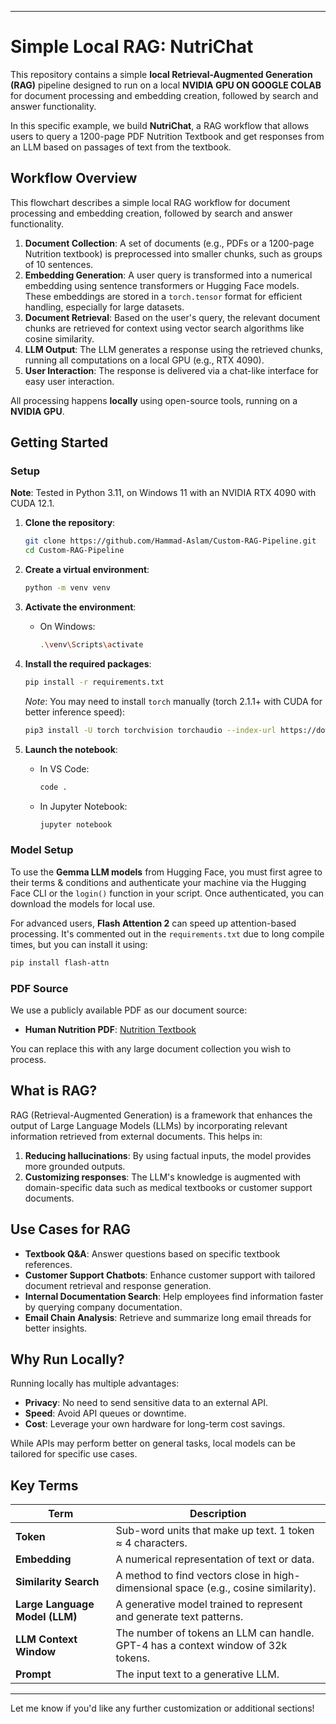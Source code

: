 
---

# Simple Local RAG: NutriChat

This repository contains a simple **local Retrieval-Augmented Generation (RAG)** pipeline designed to run on a local **NVIDIA GPU ON GOOGLE COLAB** for document processing and embedding creation, followed by search and answer functionality. 

In this specific example, we build **NutriChat**, a RAG workflow that allows users to query a 1200-page PDF Nutrition Textbook and get responses from an LLM based on passages of text from the textbook.

## Workflow Overview

This flowchart describes a simple local RAG workflow for document processing and embedding creation, followed by search and answer functionality. 

1. **Document Collection**: A set of documents (e.g., PDFs or a 1200-page Nutrition textbook) is preprocessed into smaller chunks, such as groups of 10 sentences.
2. **Embedding Generation**: A user query is transformed into a numerical embedding using sentence transformers or Hugging Face models. These embeddings are stored in a `torch.tensor` format for efficient handling, especially for large datasets.
3. **Document Retrieval**: Based on the user's query, the relevant document chunks are retrieved for context using vector search algorithms like cosine similarity.
4. **LLM Output**: The LLM generates a response using the retrieved chunks, running all computations on a local GPU (e.g., RTX 4090).
5. **User Interaction**: The response is delivered via a chat-like interface for easy user interaction.

All processing happens **locally** using open-source tools, running on a **NVIDIA GPU**.

## Getting Started


### Setup

**Note**: Tested in Python 3.11, on Windows 11 with an NVIDIA RTX 4090 with CUDA 12.1.

1. **Clone the repository**:
   ```bash
   git clone https://github.com/Hammad-Aslam/Custom-RAG-Pipeline.git
   cd Custom-RAG-Pipeline
   ```

2. **Create a virtual environment**:
   ```bash
   python -m venv venv
   ```

3. **Activate the environment**:

   - On Windows:
     ```bash
     .\venv\Scripts\activate
     ```

4. **Install the required packages**:
   ```bash
   pip install -r requirements.txt
   ```

   *Note*: You may need to install `torch` manually (torch 2.1.1+ with CUDA for better inference speed):
   ```bash
   pip3 install -U torch torchvision torchaudio --index-url https://download.pytorch.org/whl/cu121
   ```

5. **Launch the notebook**:
   - In VS Code:
     ```bash
     code .
     ```
   - In Jupyter Notebook:
     ```bash
     jupyter notebook
     ```

### Model Setup

To use the **Gemma LLM models** from Hugging Face, you must first agree to their terms & conditions and authenticate your machine via the Hugging Face CLI or the `login()` function in your script. Once authenticated, you can download the models for local use.

For advanced users, **Flash Attention 2** can speed up attention-based processing. It's commented out in the `requirements.txt` due to long compile times, but you can install it using:
```bash
pip install flash-attn
```

### PDF Source

We use a publicly available PDF as our document source:
- **Human Nutrition PDF**: [Nutrition Textbook](https://pressbooks.oer.hawaii.edu/humannutrition2/)

You can replace this with any large document collection you wish to process.

## What is RAG?

RAG (Retrieval-Augmented Generation) is a framework that enhances the output of Large Language Models (LLMs) by incorporating relevant information retrieved from external documents. This helps in:

1. **Reducing hallucinations**: By using factual inputs, the model provides more grounded outputs.
2. **Customizing responses**: The LLM's knowledge is augmented with domain-specific data such as medical textbooks or customer support documents.

## Use Cases for RAG

- **Textbook Q&A**: Answer questions based on specific textbook references.
- **Customer Support Chatbots**: Enhance customer support with tailored document retrieval and response generation.
- **Internal Documentation Search**: Help employees find information faster by querying company documentation.
- **Email Chain Analysis**: Retrieve and summarize long email threads for better insights.

## Why Run Locally?

Running locally has multiple advantages:
- **Privacy**: No need to send sensitive data to an external API.
- **Speed**: Avoid API queues or downtime.
- **Cost**: Leverage your own hardware for long-term cost savings.

While APIs may perform better on general tasks, local models can be tailored for specific use cases.

## Key Terms

| Term                  | Description |
|-----------------------|-------------|
| **Token**             | Sub-word units that make up text. 1 token ≈ 4 characters. |
| **Embedding**         | A numerical representation of text or data. |
| **Similarity Search** | A method to find vectors close in high-dimensional space (e.g., cosine similarity). |
| **Large Language Model (LLM)** | A generative model trained to represent and generate text patterns. |
| **LLM Context Window**| The number of tokens an LLM can handle. GPT-4 has a context window of 32k tokens. |
| **Prompt**            | The input text to a generative LLM. |

---

Let me know if you'd like any further customization or additional sections!
